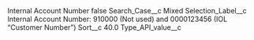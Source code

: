 <?xml version="1.0" encoding="UTF-8"?>
<CustomMetadata xmlns="http://soap.sforce.com/2006/04/metadata" xmlns:xsi="http://www.w3.org/2001/XMLSchema-instance" xmlns:xsd="http://www.w3.org/2001/XMLSchema">
    <label>Internal Account Number</label>
    <protected>false</protected>
    <values>
        <field>Search_Case__c</field>
        <value xsi:type="xsd:string">Mixed</value>
    </values>
    <values>
        <field>Selection_Label__c</field>
        <value xsi:type="xsd:string">Internal Account Number: 910000 (Not used) and 0000123456 (IOL “Customer Number”)</value>
    </values>
    <values>
        <field>Sort__c</field>
        <value xsi:type="xsd:double">40.0</value>
    </values>
    <values>
        <field>Type_API_value__c</field>
        <value xsi:nil="true"/>
    </values>
</CustomMetadata>
